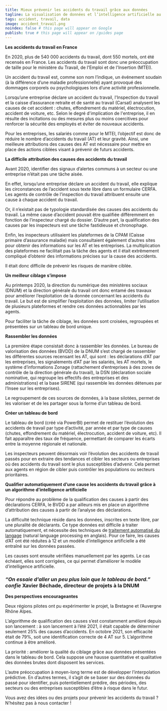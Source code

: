 ```yaml
---
title: Mieux prévenir les accidents du travail grâce aux données
tagline: La visualisation de données et l’intelligence artificielle au service des agents de contrôle des accidents du travail
tags: accident, travail, data
image: accident_travail.png
noindex: false # this page will appear on Google
publish: true # this page will appear on /guides page
---
```


**Les accidents du travail en France**

En 2020, plus de 540 000 accidents du travail, dont 550 mortels, ont été recensés en France. Les accidents du travail sont donc une préoccupation de taille pour le ministère du Travail, de l'Emploi et de l'Insertion (MTEI).

Un accident du travail est, comme son nom l’indique, un événement soudain (à la différence d’une maladie professionnelle) ayant provoqué des dommages corporels ou psychologiques lors d’une activité professionnelle.

Lorsqu’une entreprise déclare un accident du travail, l'Inspection du travail et la caisse d’assurance retraite et de santé au travail (Carsat) analysent les causes de cet accident : chutes, effondrement du matériel, électrocution, accident de voiture, etc. Selon le degré d'implication de l'entreprise, il en résulte des incitations ou des mesures plus ou moins coercitives pour renforcer la sécurité des employés et éviter de nouveaux accidents.

Pour les entreprises, les salariés comme pour le MTEI, l’objectif est donc de réduire le nombre d’accidents du travail (AT) et leur gravité. Ainsi, une meilleure attributions des causes des AT est nécessaire pour mettre en place des actions ciblées visant à prévenir de futurs accidents.

**La difficile attribution des causes des accidents du travail**

Avant 2020, identifier des signaux d’alertes communs à un secteur ou une entreprise n’était pas une tâche aisée.

En effet, lorsqu’une entreprise déclare un accident du travail, elle explique les circonstances de l’accident sous texte libre dans un formulaire CERFA. Les agents de contrôle de l’inspection du travail attribuent ensuite une cause à chaque accident du travail.

Or, il n’existait pas de typologie standardisée des causes des accidents du travail. La même cause d’accident pouvait être qualifiée différemment en fonction de l’inspecteur chargé du dossier. D’autre part, la qualification des causes par les inspecteurs est une tâche fastidieuse et chronophage.

Enfin, les inspecteurs utilisaient les plateformes de la CPAM (Caisse primaire d’assurance maladie) mais consultaient également d’autres sites pour obtenir des informations sur les AT et les entreprises. La multiplication des plateformes ne facilitait pas la tâche des agents et il était extrêmement compliqué d’obtenir des informations précises sur la cause des accidents.

Il était donc difficile de prévenir les risques de manière ciblée.

**Un meilleur ciblage s’impose**

Au printemps 2020, la direction du numérique des ministères sociaux (DNUM) et la direction générale du travail ont donc entamé des travaux pour améliorer l’exploitation de la donnée concernant les accidents du travail. Le but est de simplifier l’exploitation des données, limiter l’utilisation de plusieurs plateformes et rendre ces données actionnables par les agents.

Pour faciliter la tâche de ciblage, les données sont croisées, regroupées et présentées sur un tableau de bord unique.

**Rassembler les données**

La première étape consistait donc à rassembler les données. Le bureau de valorisation des données (BVDD) de la DNUM s’est chargé de rassembler les différentes sources recensant les AT, qui sont : les déclarations d’AT par les entreprises, les signalements d’AT par les salariés, les AT mortels, le système d’informations Zonage (rattachement d’entreprises à des zones de contrôle de la direction générale du travail), la DSN (déclaration sociale nominative, qui regroupe les effectifs des entreprises et des administrations) et la base SIRENE (qui rassemble les données détenues par l’Insee sur les entreprises).

Le regroupement de ces sources de données, à la base silotées, permet de les valoriser et de les partager sous la forme d’un tableau de bord.

**Créer un tableau de bord**

Le tableau de bord (créé via PowerBI) permet de restituer l’évolution des accidents de travail par type d’activité, par année et par type de causes (chutes, effondrement du matériel, électrocution, accident de voiture, etc). Il fait apparaître des taux de fréquence, permettant de comparer les écarts entre la moyenne régionale et nationale.

Les inspecteurs peuvent désormais voir l’évolution des accidents de travail passés pour en extraire des tendances et cibler les secteurs ou entreprises où des accidents du travail sont le plus susceptibles d’advenir. Cela permet aux agents en région de cibler puis contrôler les populations ou secteurs prioritaires.

**Qualifier automatiquement d’une cause les accidents du travail grâce à un algorithme d’intelligence artificielle**

Pour répondre au problème de la qualification des causes à partir des déclarations CERFA, le BVDD a par ailleurs mis en place un algorithme d’attribution des causes à partir de l’analyse des déclarations.

La difficulté technique réside dans les données, inscrites en texte libre, par une pluralité de déclarants. Ce type données est difficile à traiter automatiquement, et nécessite des techniques de [traitement automatisé du langage](https://ressourcerie.fabrique.social.gouv.fr/articles/IA-art) (natural language processing en anglais). Pour ce faire, les causes d’AT ont été réduites à 12 et un modèle d’intelligence artificielle a été entraîné sur les données passées.

Les causes sont ensuite vérifiées manuellement par les agents. Le cas échéant, elles sont corrigées, ce qui permet d’améliorer le modèle d’intelligence artificielle.

### **_“On essaie d’aller un peu plus loin que le tableau de bord.” confie_ Xavier Béchade, directeur de projets à la DNUM**

**Des perspectives encourageantes**

Deux régions pilotes ont pu expérimenter le projet, la Bretagne et l’Auvergne Rhône Alpes.

L’algorithme de qualification des causes s’est constamment amélioré depuis son lancement : à son lancement à l’été 2021, il était capable de déterminer seulement 25% des causes d’accidents. En octobre 2021, son efficacité était de 79%, soit une identification correcte de 4 AT sur 5. L’algorithme continue à être amélioré.

La priorité : améliorer la qualité du ciblage grâce aux données présentées dans le tableau de bord. Cela suppose une hausse quantitative et qualitative des données brutes dont disposent les services.

L’autre préoccupation à moyen-long terme est de développer l’interpolation prédictive. En d’autres termes, il s’agit de se baser sur des données du passé pour identifier, puis potentiellement prédire, des périodes, des secteurs ou des entreprises susceptibles d’être à risque dans le futur.

Vous avez des idées ou des projets pour prévenir les accidents du travail ? N’hésitez pas à nous contacter !
